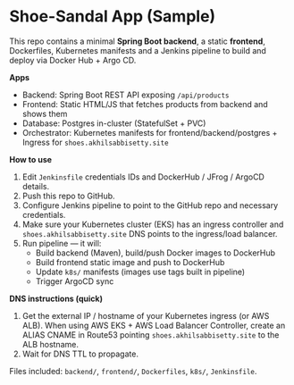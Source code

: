 # Shoe-Sandal App (Sample)
This repo contains a minimal **Spring Boot backend**, a static **frontend**, Dockerfiles, Kubernetes manifests and a Jenkins pipeline to build and deploy via Docker Hub + Argo CD.

**Apps**
- Backend: Spring Boot REST API exposing `/api/products`
- Frontend: Static HTML/JS that fetches products from backend and shows them
- Database: Postgres in-cluster (StatefulSet + PVC)
- Orchestrator: Kubernetes manifests for frontend/backend/postgres + Ingress for `shoes.akhilsabbisetty.site`

**How to use**
1. Edit `Jenkinsfile` credentials IDs and DockerHub / JFrog / ArgoCD details.
2. Push this repo to GitHub.
3. Configure Jenkins pipeline to point to the GitHub repo and necessary credentials.
4. Make sure your Kubernetes cluster (EKS) has an ingress controller and `shoes.akhilsabbisetty.site` DNS points to the ingress/load balancer.
5. Run pipeline — it will:
   - Build backend (Maven), build/push Docker images to DockerHub
   - Build frontend static image and push to DockerHub
   - Update `k8s/` manifests (images use tags built in pipeline)
   - Trigger ArgoCD sync

**DNS instructions (quick)**
1. Get the external IP / hostname of your Kubernetes ingress (or AWS ALB). When using AWS EKS + AWS Load Balancer Controller, create an ALIAS CNAME in Route53 pointing `shoes.akhilsabbisetty.site` to the ALB hostname.
2. Wait for DNS TTL to propagate.

Files included: `backend/`, `frontend/`, `Dockerfiles`, `k8s/`, `Jenkinsfile`.

